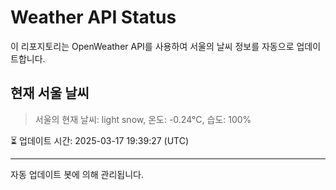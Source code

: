
# Weather API Status

이 리포지토리는 OpenWeather API를 사용하여 서울의 날씨 정보를 자동으로 업데이트합니다.

## 현재 서울 날씨
> 서울의 현재 날씨: light snow, 온도: -0.24°C, 습도: 100%

⏳ 업데이트 시간: 2025-03-17 19:39:27 (UTC)

---
자동 업데이트 봇에 의해 관리됩니다.
